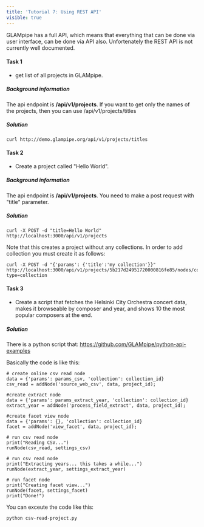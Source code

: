 ```yaml
---
title: 'Tutorial 7: Using REST API'
visible: true
---
```


GLAMpipe has a full API, which means that everything that can be done via user interface, can be done via API also. Unfortenately the REST API is not currently well documented.

#### Task 1
- get list of all projects in GLAMpipe.

##### Background information
The api endpoint is **/api/v1/projects**. If you want to get only the names of the projects, then you can use /api/v1/projects/titles

##### Solution

	curl http://demo.glampipe.org/api/v1/projects/titles

#### Task 2 
- Create a project called "Hello World".

##### Background information 
The api endpoint is **/api/v1/projects**. You need to make a post request with "title" parameter.

##### Solution

	curl -X POST -d "title=Hello World" http://localhost:3000/api/v1/projects
 
 Note that this creates a project without any collections. In order to add collection you must create it as follows:
 
 	curl -X POST -d "{'params': {'title':'my collection'}}" http://localhost:3000/api/v1/projects/5b217d24951720000816fe85/nodes/collection_basic?type=collection
    
#### Task 3
- Create a script that fetches the Helsinki City Orchestra concert data, makes it browseable by composer and year, and shows 10 the most popular composers at the end.

##### Solution
There is a python script that: 
https://github.com/GLAMpipe/python-api-examples

Basically the code is like this:

    # create online csv read node
    data = {'params': params_csv, 'collection': collection_id}
    csv_read = addNode('source_web_csv', data, project_id);

    #create extract node
    data = {'params': params_extract_year, 'collection': collection_id}
    extract_year = addNode('process_field_extract', data, project_id);

    #create facet view node
    data = {'params': {}, 'collection': collection_id}
    facet = addNode('view_facet', data, project_id);

    # run csv read node
    print("Reading CSV...")
    runNode(csv_read, settings_csv)

    # run csv read node
    print("Extracting years... this takes a while...")
    runNode(extract_year, settings_extract_year)

    # run facet node
    print("Creating facet view...")
    runNode(facet, settings_facet)
    print("Done!")

You can exceute the code like this:

	python csv-read-project.py 